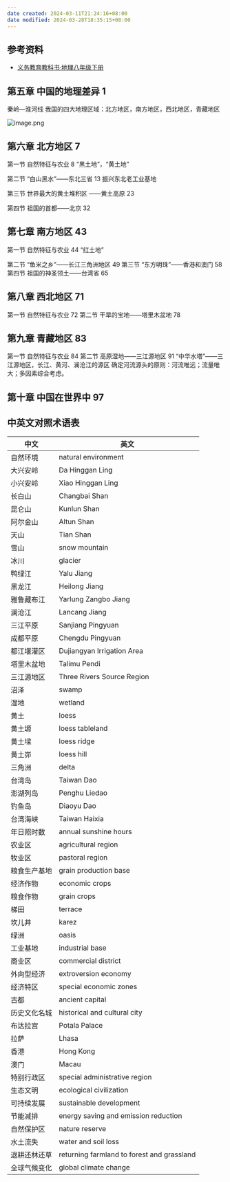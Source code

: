 ```yaml
---
date created: 2024-03-11T21:24:16+08:00
date modified: 2024-03-28T18:35:15+08:00
---
```


## 参考资料

-  [义务教育教科书·地理八年级下册](https://basic.smartedu.cn/tchMaterial/detail?contentType=assets_document&contentId=f02521c3-69db-4125-ab18-16e2232863ea&catalogType=tchMaterial&subCatalog=tchMaterial)

## 第五章 中国的地理差异 1

秦岭—淮河线
我国的四大地理区域：北方地区，南方地区，西北地区，青藏地区

![image.png](https://pictures-1323793543.cos.ap-nanjing.myqcloud.com/pics/20240315172012.png)

## 第六章 北方地区 7

第一节 自然特征与农业 8
“黑土地”，“黄土地”

第二节 “白山黑水”——东北三省 13
振兴东北老工业基地

第三节 世界最大的黄土堆积区 ——黄土高原 23

第四节 祖国的首都——北京 32

## 第七章 南方地区 43

第一节 自然特征与农业 44
“红土地”

第二节 “鱼米之乡”——长江三角洲地区 49
第三节 “东方明珠”——香港和澳门 58
第四节 祖国的神圣领土——台湾省 65

## 第八章 西北地区 71

第一节 自然特征与农业 72
第二节 干旱的宝地——塔里木盆地 78

## 第九章 青藏地区 83

第一节 自然特征与农业 84
第二节 高原湿地——三江源地区 91
“中华水塔”——三江源地区，长江、黄河、澜沧江的源区
确定河流源头的原则：河流唯远；流量唯大；多因素综合考虑。

## 第十章 中国在世界中 97

## 中英文对照术语表

| **中文** | **英文**                                     |
|--------|--------------------------------------------|
| 自然环境   | natural environment                        |
| 大兴安岭   | Da Hinggan Ling                            |
| 小兴安岭   | Xiao Hinggan Ling                          |
| 长白山    | Changbai Shan                              |
| 昆仑山    | Kunlun Shan                                |
| 阿尔金山   | Altun Shan                                 |
| 天山     | Tian Shan                                  |
| 雪山     | snow mountain                              |
| 冰川     | glacier                                    |
| 鸭绿江    | Yalu Jiang                                 |
| 黑龙江    | Heilong Jiang                              |
| 雅鲁藏布江  | Yarlung Zangbo Jiang                       |
| 澜沧江    | Lancang Jiang                              |
| 三江平原   | Sanjiang Pingyuan                          |
| 成都平原   | Chengdu Pingyuan                           |
| 都江堰灌区  | Dujiangyan Irrigation Area                 |
| 塔里木盆地  | Talimu Pendi                               |
| 三江源地区  | Three Rivers Source Region                 |
| 沼泽     | swamp                                      |
| 湿地     | wetland                                    |
| 黄土     | loess                                      |
| 黄土塬    | loess tableland                            |
| 黄土墚    | loess ridge                                |
| 黄土峁    | loess hill                                 |
| 三角洲    | delta                                      |
| 台湾岛    | Taiwan Dao                                 |
| 澎湖列岛   | Penghu Liedao                              |
| 钓鱼岛    | Diaoyu Dao                                 |
| 台湾海峡   | Taiwan Haixia                              |
| 年日照时数  | annual sunshine hours                      |
| 农业区    | agricultural region                        |
| 牧业区    | pastoral region                            |
| 粮食生产基地 | grain production base                      |
| 经济作物   | economic crops                             |
| 粮食作物   | grain crops                                |
| 梯田     | terrace                                    |
| 坎儿井    | karez                                      |
| 绿洲     | oasis                                      |
| 工业基地   | industrial base                            |
| 商业区    | commercial district                        |
| 外向型经济  | extroversion economy                       |
| 经济特区   | special economic zones                     |
| 古都     | ancient capital                            |
| 历史文化名城 | historical and cultural city               |
| 布达拉宫   | Potala Palace                              |
| 拉萨     | Lhasa                                      |
| 香港     | Hong Kong                                  |
| 澳门     | Macau                                      |
| 特别行政区  | special administrative region              |
| 生态文明   | ecological civilization                    |
| 可持续发展  | sustainable development                    |
| 节能减排   | energy saving and emission reduction       |
| 自然保护区  | nature reserve                             |
| 水土流失   | water and soil loss                        |
| 退耕还林还草 | returning farmland to forest and grassland |
| 全球气候变化 | global climate change                      |
